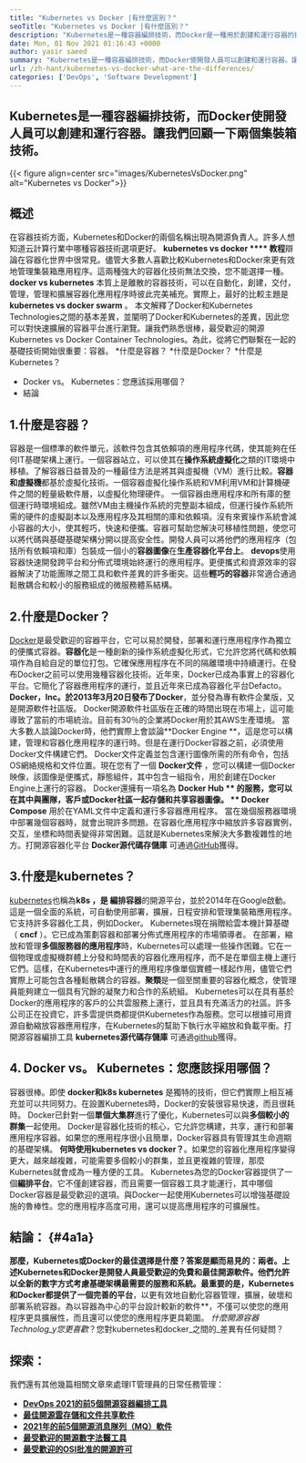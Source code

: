 ```yaml
---
title: "Kubernetes vs Docker |有什麼區別？" 
seoTitle: "Kubernetes vs Docker |有什麼區別？" 
description: "Kubernetes是一種容器編排技術，而Docker是一種用於創建和運行容器的技術。讓我們回顧一下Kubernetes vs Docker。" 
date: Mon, 01 Nov 2021 01:16:43 +0000
author: yasir saeed
summary: "Kubernetes是一種容器編排技術，而Docker使開發人員可以創建和運行容器。讓我們回顧一下兩個集裝箱技術。" 
url: /zh-hant/kubernetes-vs-docker-what-are-the-differences/
categories: ['DevOps', 'Software Development']
---
```


## Kubernetes是一種容器編排技術，而Docker使開發人員可以創建和運行容器。讓我們回顧一下兩個集裝箱技術。

{{< figure align=center src="images/KubernetesVsDocker.png" alt="Kubernetes vs Docker">}}


## **概述**
在容器技術方面，Kubernetes和Docker的兩個名稱出現為開源負責人。許多人想知道云計算行業中哪種容器技術選項更好。 **kubernetes vs docker  **** 教程**辯論在容器化世界中很常見。儘管大多數人喜歡比較Kubernetes和Docker來更有效地管理集裝箱應用程序。這兩種強大的容器化技術無法交換，您不能選擇一種。  **docker vs kubernetes**  本質上是離散的容器技術，可以在自動化，創建，交付，管理，管理和擴展容器化應用程序時彼此完美補充。實際上，最好的比較主題是 **kubernetes vs docker swarm** 。
本文解釋了Docker和Kubernetes Technologies之間的基本差異，並闡明了Docker和Kubernetes的差異，因此您可以對快速擴展的容器平台進行瀏覽。讓我們熟悉很棒，最受歡迎的開源Kubernetes vs Docker Container Technologies。為此，從將它們聯繫在一起的基礎技術開始很重要：容器。
  *什麼是容器？
  *什麼是Docker？
  *什麼是Kubernetes？
  * Docker vs。 Kubernetes：您應該採用哪個？
  * 結論

## 1.**什麼是容器？**
容器是一個標準的軟件單元，該軟件包含其依賴項的應用程序代碼，使其能夠在任何IT基礎架構上運行。一個容器站立，可以使其在**操作系統虛擬化**之類的IT環境中移植。了解容器日益普及的一種最佳方法是將其與虛擬機（VM）進行比較。**容器和虛擬機**都基於虛擬化技術。一個容器虛擬化操作系統和VM利用VM和計算機硬件之間的輕量級軟件層，以虛擬化物理硬件。
一個容器由應用程序和所有庫的整個運行時環境組成。雖然VM由主機操作系統的完整副本組成，但運行操作系統所需的硬件的虛擬副本以及應用程序及其相關的庫和依賴項。沒有來賓操作系統會減小容器的大小，使其輕巧，快速和便攜。容器可幫助您解決可移植性問題，使您可以將代碼與基礎基礎架構分開以提高安全性。開發人員可以將他們的應用程序（包括所有依賴項和庫）包裝成一個小的**容器圖像**在**生產容器化平台上**。
**devops**使用容器快速開發跨平台和分佈式環境始終運行的應用程序。更便攜式和資源效率的容器解決了功能團隊之間工具和軟件差異的許多衝突。這些**輕巧的容器**非常適合通過鬆散耦合和較小的服務組成的微服務體系結構。

## 2.**什麼是Docker？**
[Docker][1]是最受歡迎的容器平台，它可以易於開發，部署和運行應用程序作為獨立的便攜式容器。**容器化**是一種創新的操作系統虛擬化形式，它允許您將代碼和依賴項作為自給自足的單位打包。它確保應用程序在不同的隔離環境中持續運行。在發布Docker之前可以使用幾種容器化技術。近年來，Docker已成為事實上的容器化平台。它簡化了容器應用程序的運行，並且近年來已成為容器化平台Defacto。
**Docker，Inc。於2013年3月20日發布了Docker**，並分發為專有軟件企業版，又是開源軟件社區版。 Docker開源軟件社區版在正確的時間出現在市場上，這可能導致了當前的市場統治。目前有30％的企業將Docker用於其AWS生產環境。
當大多數人談論Docker時，他們實際上會談論**Docker Engine **，這是您可以構建，管理和容器化應用程序的運行時。但是在運行Docker容器之前，必須使用Docker文件構建它們。 Docker文件定義並包含運行圖像所需的所有命令，包括OS網絡規格和文件位置。現在您有了一個 **Docker文件** ，您可以構建一個Docker映像，該圖像是便攜式，靜態組件，其中包含一組指令，用於創建在Docker Engine上運行的容器。 Docker還擁有一項名為 **Docker Hub ** 的服務，您可以在其中與團隊，客戶或Docker社區一起存儲和共享容器圖像。 ** Docker Compose** 用於在YAML文件中定義和運行多容器應用程序。
當在幾個服務器環境中部署幾個容器時，就會出現許多問題。在容器化應用程序中縮放許多容器實例，交互，坐標和時間表變得非常困難。這就是Kubernetes來解決大多數複雜性的地方。打開源容器化平台 **Docker源代碼存儲庫** 可通過[GitHub][2]獲得。

## 3.**什麼是kubernetes？**
[kubernetes][3]也稱為**k8s **，是** 編排容器**的開源平台，並於2014年在Google啟動。這是一個全面的系統，可自動使用部署，擴展，日程安排和管理集裝箱應用程序。它支持許多容器化工具，例如Docker。 Kubernetes現在捐贈給雲本機計算基礎（ **cncf** ）。它已成為策劃容器和部署分佈式應用程序的市場領導者。
在部署，縮放和管理**多個服務器的應用程序**時，Kubernetes可以處理一些操作困難。它在一個物理或虛擬機群體上分發和時間表的容器化應用程序，而不是在單個主機上運行它們。這樣，在Kubernetes中運行的應用程序像單個實體一樣起作用，儘管它們實際上可能包含各種鬆散耦合的容器。**聚類**是一個至關重要的容器化概念，使管理員能夠建立一個具有冗餘的凝聚力和合作的系統組。
Kubernetes可以在具有基於Docker的應用程序的客戶的公共雲服務上運行，並且具有充滿活力的社區。許多公司正在投資它，許多雲提供商都提供Kubernetes作為服務。您可以根據可用資源自動縮放容器應用程序，在Kubernetes的幫助下執行水平縮放和負載平衡。打開源容器編排工具 **kubernetes源代碼存儲庫** 可通過[github][4]獲得。

## 4. Docker vs。 Kubernetes：您應該採用哪個？
容器很棒。即使 **docker和k8s kubernetes** 是獨特的技術，但它們實際上相互補充並可以共同努力。在設置Kubernetes時，Docker的安裝很容易快速，而且很耗時。 Docker已針對一個**單個大集群**進行了優化，Kubernetes可以與**多個較小的群集**一起使用。 Docker是容器化技術的核心，它允許您構建，共享，運行和部署應用程序容器。如果您的應用程序很小且簡單，Docker容器具有管理其生命週期的基礎架構。
**何時使用kubernetes vs docker？**。如果您的容器化應用程序變得更大，越來越複雜，可能需要多個較小的群集，並且更複雜的管理，那麼Kubernetes就會成為一種方便的工具。 Kubernetes為您的Docker容器提供了一個**編排平台**。它不僅創建容器，而且需要一個容器工具才能運行，其中哪個Docker容器是最受歡迎的選項。與Docker一起使用Kubernetes可以增強基礎設施的魯棒性。您的應用程序高度可用，還可以提高應用程序的可擴展性。

## **結論：**   {#4a1a}
**那麼，Kubernetes或Docker的最佳選擇是什麼？答案是顯而易見的：兩者。上述Kubernetes和Docker是開發人員最受歡迎的免費和最佳開源軟件。他們允許以全新的數字方式考慮基礎架構最需要的服務和系統。最重要的是，Kubernetes和Docker都提供了一個完善的平台**，以更有效地自動化容器管理，擴展，破壞和部署系統容器。為以容器為中心的平台設計較新的軟件**，不僅可以使您的應用程序更具擴展性，而且還可以使您的應用程序更具範圍。
_什麼開源容器Technolog_y您更喜歡_？您對kubernetes和docker_之間的_差異有任何疑問？

## 探索：
我們還有其他幾篇相關文章來處理IT管理員的日常任務管理：
  * **[DevOps 2021的前5個開源容器編排工具][6]**
  * **[最佳開源雲存儲和文件共享軟件][7]**
  * **[2021年的前5個開源消息隊列（MQ）軟件][8]**
  * **[最受歡迎的開源數字法醫工具][9]**
  * **[最受歡迎的OSI批准的開源許可][10]**

  
[1]: https://www.docker.com/
[2]: https://github.com/docker
[3]: https://kubernetes.io/
[4]: https://github.com/kubernetes/kubernetes
[5]: mailto:yasir.saeed@aspose.com
[6]: https://blog.containerize.com/devops/top-5-open-source-container-orchestration-tools-for-devops-in-2021/
[7]: https://products.containerize.com/backup-and-sync/
[8]: https://blog.containerize.com/message-queue-software/top-5-open-source-message-queue-software-in-2021/
[9]: https://blog.containerize.com/digital-forensic-tools/top-5-open-source-digital-forensic-tools-in-2021/
[10]: https://blog.containerize.com/licenses-standards/top-5-most-popular-osi-approved-open-source-licenses-of-2021/
